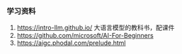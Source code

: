 ### 学习资料
1. https://intro-llm.github.io/ 大语言模型的教科书，配课件
2. https://github.com/microsoft/AI-For-Beginners
3. https://aigc.phodal.com/prelude.html 

